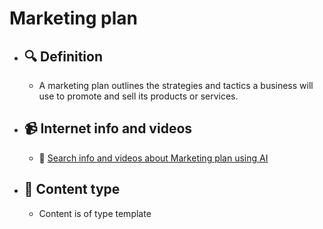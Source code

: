 # Marketing plan
- ## 🔍 Definition
  - A marketing plan outlines the strategies and tactics a business will use to promote and sell its products or services.
- ## 📹 Internet info and videos
  - 🤖 [Search info and videos about Marketing plan using AI](https://www.perplexity.ai/search?q=videos+about+Marketing+plan:+A+marketing+plan+outlines+the+strategies+and+tactics+a+business+will+use+to+promote+and+sell+its+products+or+services.
)
- ## 📰 Content type 
  - Content is of type template

